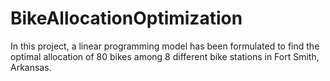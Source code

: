 # BikeAllocationOptimization
In this project, a linear programming model has been formulated to find the optimal allocation of 80 bikes among 8 different bike stations in Fort Smith, Arkansas.
